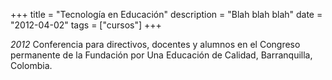 +++
title = "Tecnología en Educación"
description = "Blah blah blah"
date = "2012-04-02"
tags = ["cursos"]
+++


*2012*
Conferencia para directivos, docentes y alumnos en el Congreso permanente de la Fundación por Una Educación de Calidad, Barranquilla, Colombia.
